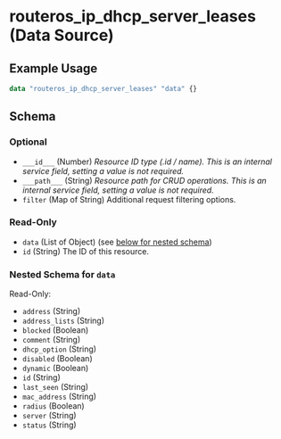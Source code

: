 # routeros_ip_dhcp_server_leases (Data Source)


## Example Usage
```terraform
data "routeros_ip_dhcp_server_leases" "data" {}
```

<!-- schema generated by tfplugindocs -->
## Schema

### Optional

- `___id___` (Number) <em>Resource ID type (.id / name). This is an internal service field, setting a value is not required.</em>
- `___path___` (String) <em>Resource path for CRUD operations. This is an internal service field, setting a value is not required.</em>
- `filter` (Map of String) Additional request filtering options.

### Read-Only

- `data` (List of Object) (see [below for nested schema](#nestedatt--data))
- `id` (String) The ID of this resource.

<a id="nestedatt--data"></a>
### Nested Schema for `data`

Read-Only:

- `address` (String)
- `address_lists` (String)
- `blocked` (Boolean)
- `comment` (String)
- `dhcp_option` (String)
- `disabled` (Boolean)
- `dynamic` (Boolean)
- `id` (String)
- `last_seen` (String)
- `mac_address` (String)
- `radius` (Boolean)
- `server` (String)
- `status` (String)


